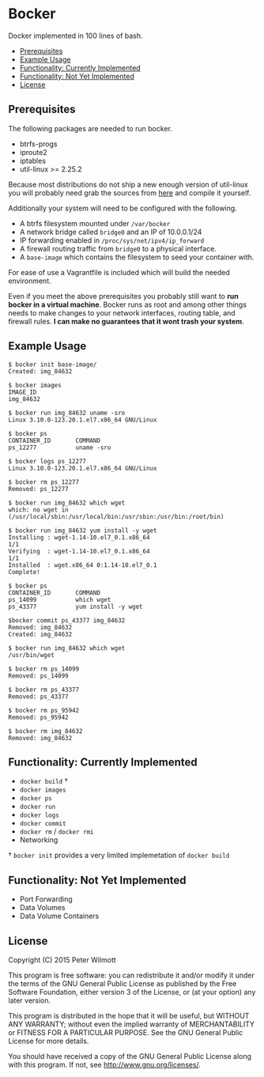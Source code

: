 # Bocker
Docker implemented in 100 lines of bash.

  * [Prerequisites](#prerequisites)
  * [Example Usage](#example-usage)
  * [Functionality: Currently Implemented](#functionality-currently-implemented)
  * [Functionality: Not Yet Implemented](#functionality-not-yet-implemented)
  * [License](#license)

## Prerequisites

The following packages are needed to run bocker.

* btrfs-progs
* iproute2
* iptables
* util-linux >= 2.25.2

Because most distributions do not ship a new enough version of util-linux you will probably need grab the sources from [here](https://www.kernel.org/pub/linux/utils/util-linux/v2.25/) and compile it yourself.

Additionally your system will need to be configured with the following.

* A btrfs filesystem mounted under `/var/bocker`
* A network bridge called `bridge0` and an IP of 10.0.0.1/24
* IP forwarding enabled in `/proc/sys/net/ipv4/ip_forward`
* A firewall routing traffic from `bridge0` to a physical interface.
* A `base-image` which contains the filesystem to seed your container with.

For ease of use a Vagrantfile is included which will build the needed environment.

Even if you meet the above prerequisites you probably still want to **run bocker in a virtual machine**. Bocker runs as root and among other things needs to make changes to your network interfaces, routing table, and firewall rules. **I can make no guarantees that it wont trash your system**.

## Example Usage

```
$ bocker init base-image/
Created: img_84632

$ bocker images
IMAGE_ID
img_84632

$ bocker run img_84632 uname -sro
Linux 3.10.0-123.20.1.el7.x86_64 GNU/Linux

$ bocker ps
CONTAINER_ID       COMMAND
ps_12277           uname -sro

$ bocker logs ps_12277
Linux 3.10.0-123.20.1.el7.x86_64 GNU/Linux

$ bocker rm ps_12277
Removed: ps_12277

$ bocker run img_84632 which wget
which: no wget in (/usr/local/sbin:/usr/local/bin:/usr/sbin:/usr/bin:/root/bin)

$ bocker run img_84632 yum install -y wget
Installing : wget-1.14-10.el7_0.1.x86_64                                  1/1
Verifying  : wget-1.14-10.el7_0.1.x86_64                                  1/1
Installed  : wget.x86_64 0:1.14-10.el7_0.1
Complete!

$ bocker ps
CONTAINER_ID       COMMAND
ps_14099           which wget
ps_43377           yum install -y wget

$bocker commit ps_43377 img_84632
Removed: img_84632
Created: img_84632

$ bocker run img_84632 which wget
/usr/bin/wget

$ bocker rm ps_14099
Removed: ps_14099

$ bocker rm ps_43377
Removed: ps_43377

$ bocker rm ps_95942
Removed: ps_95942

$ bocker rm img_84632
Removed: img_84632
```

## Functionality: Currently Implemented

* `docker build` †
* `docker images`
* `docker ps`
* `docker run`
* `docker logs`
* `docker commit`
* `docker rm` / `docker rmi`
* Networking

† `bocker init` provides a very limited implemetation of `docker build`

## Functionality: Not Yet Implemented

* Port Forwarding
* Data Volumes
* Data Volume Containers

## License

Copyright (C) 2015 Peter Wilmott

This program is free software: you can redistribute it and/or modify
it under the terms of the GNU General Public License as published by
the Free Software Foundation, either version 3 of the License, or
(at your option) any later version.

This program is distributed in the hope that it will be useful,
but WITHOUT ANY WARRANTY; without even the implied warranty of
MERCHANTABILITY or FITNESS FOR A PARTICULAR PURPOSE.  See the
GNU General Public License for more details.

You should have received a copy of the GNU General Public License
along with this program.  If not, see <http://www.gnu.org/licenses/>.
